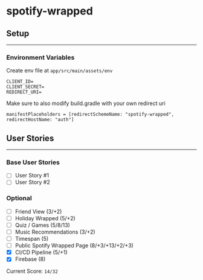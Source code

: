 # spotify-wrapped

## Setup
___
### Environment Variables
Create env file at ```app/src/main/assets/env```
```
CLIENT_ID=
CLIENT_SECRET=
REDIRECT_URI=
```
Make sure to also modify build.gradle with your own redirect uri
```
manifestPlaceholders = [redirectSchemeName: "spotify-wrapped", redirectHostName: "auth"]
```
## User Stories
___
### Base User Stories
- [ ] User Story #1
- [ ] User Story #2
### Optional
- [ ] Friend View (3/+2)
- [ ] Holiday Wrapped (5/+2)
- [ ] Quiz / Games (5/8/13)
- [ ] Music Recommendations (3/+2)
- [ ] Timespan (5)
- [ ] Public Spotify Wrapped Page (8/+3/+13/+2/+3)
- [x] CI/CD Pipeline (5/+1) 
- [x] Firebase (8)

Current Score: ```14/32```